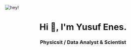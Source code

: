 
![hey!](https://www.wikiart.org/en/claude-monet/regatta-at-argenteuil)

<h1 align="center">Hi 👋, I'm Yusuf Enes.</h1>
<h3 align="center">Physicsit / Data Analyst & Scientist</h3>


<!--
**yusufeneskorkmaz/yusufeneskorkmaz** is a ✨ _special_ ✨ repository because its `README.md` (this file) appears on your GitHub profile.

Here are some ideas to get you started:

- 🔭 I’m currently working on ...
- 🌱 I’m currently learning ...
- 👯 I’m looking to collaborate on ...
- 🤔 I’m looking for help with ...
- 💬 Ask me about ...
- 📫 How to reach me: ...
- 😄 Pronouns: ...
- ⚡ Fun fact: ...
-->
